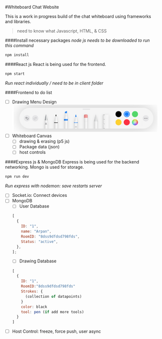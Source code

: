 #Whiteboard Chat Website

This is a work in progress build of the chat whiteboard using frameworks and libraries.

> need to know what Javascript, HTML, & CSS

####Install necessary packages
_node js needs to be downloaded to run this command_

```bash
npm install
```

####React js
React is being used for the frontend.

```bash
npm start
```

_Run react individually / need to be in client folder_

####Frontend to do list

- [ ] Drawing Menu Design
      !["Tools Inspiration"](testingTools\toolsInspiration.png)
- [ ] Whiteboard Canvas
  - [ ] drawing & erasing (p5 js)
  - [ ] Package data (json)
  - [ ] host controls

####Express js & MongoDB
Express is being used for the backend networking.
Mongo is used for storage.

```bash
npm run dev
```

_Run express with nodemon: save restarts server_

- [ ] Socket.io: Connect devices
- [ ] MongoDB
  - [ ] User Database
  ```javascript
  [
    {
      ID: "1",
      name: "Arpan",
      RoomID: "8dss9dfdsd798fds",
      Status: "active",
    },
  ];
  ```
  - [ ] Drawing Database
  ```javascript
  [
    {
      ID: "1",
      RoomID:"8dss9dfdsd798fds"
      Strokes: {
        (collection of datapoints)
      }
      color: black
      tool: pen (if add more tools)
    }
  ]
  ```
- [ ] Host Control: freeze, force push, user async
